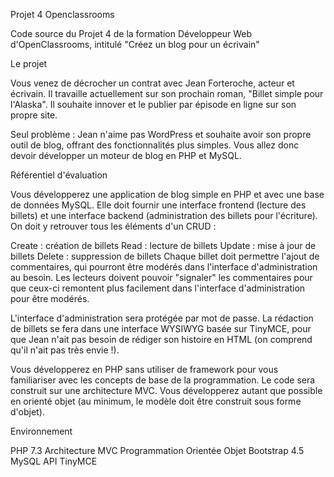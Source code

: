 Projet 4 Openclassrooms

Code source du Projet 4 de la formation Développeur Web d'OpenClassrooms, intitulé "Créez un blog pour un écrivain"


Le projet

Vous venez de décrocher un contrat avec Jean Forteroche, acteur et écrivain. Il travaille actuellement sur son prochain roman, "Billet simple pour l'Alaska". Il souhaite innover et le publier par épisode en ligne sur son propre site.

Seul problème : Jean n'aime pas WordPress et souhaite avoir son propre outil de blog, offrant des fonctionnalités plus simples. Vous allez donc devoir développer un moteur de blog en PHP et MySQL.

Référentiel d'évaluation

Vous développerez une application de blog simple en PHP et avec une base de données MySQL. Elle doit fournir une interface frontend (lecture des billets) et une interface backend (administration des billets pour l'écriture). On doit y retrouver tous les éléments d'un CRUD :

Create : création de billets
Read : lecture de billets
Update : mise à jour de billets
Delete : suppression de billets
Chaque billet doit permettre l'ajout de commentaires, qui pourront être modérés dans l'interface d'administration au besoin. Les lecteurs doivent pouvoir "signaler" les commentaires pour que ceux-ci remontent plus facilement dans l'interface d'administration pour être modérés.

L'interface d'administration sera protégée par mot de passe. La rédaction de billets se fera dans une interface WYSIWYG basée sur TinyMCE, pour que Jean n'ait pas besoin de rédiger son histoire en HTML (on comprend qu'il n'ait pas très envie !).

Vous développerez en PHP sans utiliser de framework pour vous familiariser avec les concepts de base de la programmation. Le code sera construit sur une architecture MVC. Vous développerez autant que possible en orienté objet (au minimum, le modèle doit être construit sous forme d'objet).

Environnement

PHP 7.3
Architecture MVC
Programmation Orientée Objet
Bootstrap 4.5
MySQL
API TinyMCE
